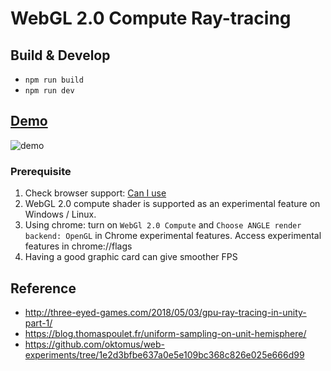 # WebGL 2.0 Compute Ray-tracing

## Build & Develop

- `npm run build`
- `npm run dev`

## [Demo](https://people.ucsc.edu/~hchen222/cse160-hw5/)

![demo](example/demo.gif)

### Prerequisite

1. Check browser support: [Can I use](https://caniuse.com/#feat=mdn-api_webgl2computerenderingcontext)
1. WebGL 2.0 compute shader is supported as an experimental feature on Windows / Linux.
1. Using chrome: turn on `WebGl 2.0 Compute` and `Choose ANGLE render backend: OpenGL` in Chrome experimental features. Access experimental features in chrome://flags
1. Having a good graphic card can give smoother FPS

## Reference

- http://three-eyed-games.com/2018/05/03/gpu-ray-tracing-in-unity-part-1/
- https://blog.thomaspoulet.fr/uniform-sampling-on-unit-hemisphere/
- https://github.com/oktomus/web-experiments/tree/1e2d3bfbe637a0e5e109bc368c826e025e666d99
